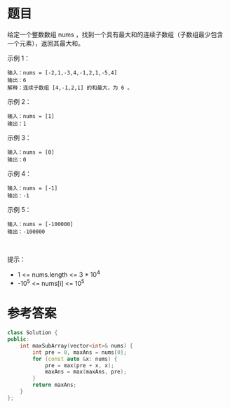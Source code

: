 # 题目
给定一个整数数组 nums ，找到一个具有最大和的连续子数组（子数组最少包含一个元素），返回其最大和。

示例 1：

    输入：nums = [-2,1,-3,4,-1,2,1,-5,4]
    输出：6
    解释：连续子数组 [4,-1,2,1] 的和最大，为 6 。
示例 2：

    输入：nums = [1]
    输出：1
示例 3：

    输入：nums = [0]
    输出：0
示例 4：

    输入：nums = [-1]
    输出：-1
示例 5：

    输入：nums = [-100000]
    输出：-100000
 

提示：

* 1 <= nums.length <= 3 * 10<sup>4</sup>
* -10<sup>5</sup> <= nums[i] <= 10<sup>5</sup>

# 参考答案
```c++
class Solution {
public:
    int maxSubArray(vector<int>& nums) {
        int pre = 0, maxAns = nums[0];
        for (const auto &x: nums) {
            pre = max(pre + x, x);
            maxAns = max(maxAns, pre);
        }
        return maxAns;
    }
};
